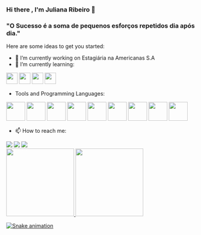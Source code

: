 ### Hi there , I'm Juliana Ribeiro 👋

###  "O Sucesso é a soma de pequenos esforços repetidos dia após dia."

Here are some ideas to get you started:

- 🔭 I’m currently working on Estagiária na Americanas S.A
- 🌱 I’m currently learning:

<img    src="https://cdn.jsdelivr.net/gh/devicons/devicon/icons/javascript/javascript-original.svg" width="30"/>               <img src="https://cdn.jsdelivr.net/gh/devicons/devicon/icons/jest/jest-plain.svg" width="30"/>                                  <img src="https://cdn.jsdelivr.net/gh/devicons/devicon/icons/react/react-original-wordmark.svg" width="30"/>                     <img src="https://cdn.jsdelivr.net/gh/devicons/devicon/icons/typescript/typescript-original.svg" width="30"/>
          
               
- Tools and Programming Languages:

<img src="https://cdn.jsdelivr.net/gh/devicons/devicon/icons/c/c-original.svg" width="50"/>    <img src="https://cdn.jsdelivr.net/gh/devicons/devicon/icons/django/django-plain-wordmark.svg" width="50"/>    <img src="https://cdn.jsdelivr.net/gh/devicons/devicon/icons/illustrator/illustrator-plain.svg" width="50"/>    <img src="https://cdn.jsdelivr.net/gh/devicons/devicon/icons/intellij/intellij-original-wordmark.svg" width="50"/>    <img src="https://cdn.jsdelivr.net/gh/devicons/devicon/icons/java/java-original-wordmark.svg" width="50"/>    <img src="https://cdn.jsdelivr.net/gh/devicons/devicon/icons/jira/jira-original-wordmark.svg" width="50"/>    <img src="https://cdn.jsdelivr.net/gh/devicons/devicon/icons/linux/linux-original.svg" width="50"/>    <img src="https://cdn.jsdelivr.net/gh/devicons/devicon/icons/postgresql/postgresql-original-wordmark.svg" width="50"/>    <img src="https://cdn.jsdelivr.net/gh/devicons/devicon/icons/vscode/vscode-original-wordmark.svg" width="50"/>
          

- 📫 How to reach me: 
<div> 
<a href="https://instagram.com/jubsribs" target="_blank"><img src="https://img.shields.io/badge/-Instagram-%23E4405F?style=for-the-badge&logo=instagram&logoColor=white" target="_blank"></a>
<a href = "mailto:contato@julianacrispina"><img src="https://img.shields.io/badge/Gmail-D14836?style=for-the-badge&logo=gmail&logoColor=white" target="_blank"></a>
<a href="https://www.linkedin.com/in/juliana-ribeiro-577658231" target="_blank"><img src="https://img.shields.io/badge/-LinkedIn-%230077B5?style=for-the-badge&logo=linkedin&logoColor=white" target="_blank"></a> 
</div> 


<div>
<a href="https://github.com/jubsribs">
<img height="180em" src="https://github-readme-stats.vercel.app/api/top-langs/?username=jubsribs&layout=compact&langs_count=7&theme=dracula"/>
<img height="180em" src="https://github-readme-stats.vercel.app/api?username=jubsribs&show_icons=true&theme=dracula&include_all_commits=true&count_private=true"/>
</div>
          
![Snake animation](https://github.com/jubsribs/jubsribs/blob/output/github-contribution-grid-snake.svg)
